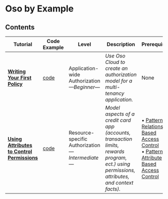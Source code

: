 # Oso by Example

## Contents
| Tutorial | Code Example | Level | Description | Prerequisites |
|----------|-------------|-------|-------------|---------------|
| **[Writing Your First Policy](https://www.osohq.com/docs/tutorials/writing-your-first-policy/authz-for-multi-tenancy-apps)** | [code](./application-wide-access/multi-tenancy/human-resources-app-model/README.md) | Application-wide Authorization</br>*&mdash;Beginner&mdash;* | *Use Oso Cloud to create an authorization model for a multi-tenancy application.* | None
| **[Using Attributes to Control Permissions](https://www.osohq.com/docs/tutorials/controlling-permissions-with-attributes/overview)** | [code](./resource-specific-access/credit-card-app-model/README.md) | Resource-specific Authorization<br/>*&mdash;Intermediate&mdash;* | *Model aspects of a credit card app (accounts, transaction limits, rewards program, ect.) using permissions, attributes, and context facts).* | &bull; [Patterns in Relationship Based Access Control](https://www.osohq.com/docs/tutorials/four-steps-to-authz/app-modeling-basics/rebac-patterns)<br/> &bull; [Patterns in Attribute Based Access Control](https://www.osohq.com/docs/tutorials/four-steps-to-authz/app-modeling-basics/abac-patterns)<br/>